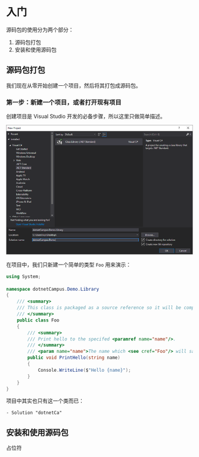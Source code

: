# 入门

源码包的使用分为两个部分：

1. 源码包打包
1. 安装和使用源码包

## 源码包打包

我们现在从零开始创建一个项目，然后将其打包成源码包。

### 第一步：新建一个项目，或者打开现有项目

创建项目是 Visual Studio 开发的必备步骤，所以这里只做简单描述。

![创建一个新项目](2018-09-29-20-36-48.png)

在项目中，我们只新建一个简单的类型 `Foo` 用来演示：

```csharp
using System;

namespace dotnetCampus.Demo.Library
{
    /// <summary>
    /// This class is packaged as a source reference so it will be compiled into your own project.
    /// </summary>
    public class Foo
    {
        /// <summary>
        /// Print hello to the specifed <paramref name="name"/>.
        /// </summary>
        /// <param name="name">The name which <see cref="Foo"/> will say hello to.</param>
        public void PrintHello(string name)
        {
            Console.WriteLine($"Hello {name}");
        }
    }
}
```

项目中其实也只有这一个类而已：

```
- Solution "dotnetCa"
```

## 安装和使用源码包

占位符
